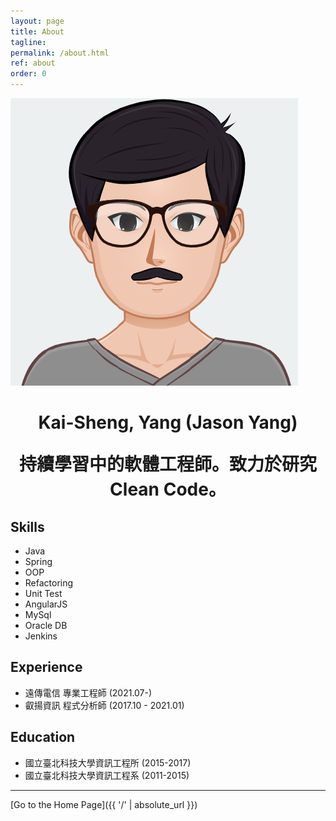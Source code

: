 ```yaml
---
layout: page
title: About
tagline: 
permalink: /about.html
ref: about
order: 0
---
```


![profile](/assets/image/profile.png?style=center&size=medium)


<h1 style="text-align: center;">Kai-Sheng, Yang (Jason Yang)</p>

持續學習中的軟體工程師。致力於研究 Clean Code。

## Skills
- Java
- Spring
- OOP
- Refactoring
- Unit Test
- AngularJS
- MySql
- Oracle DB
- Jenkins

## Experience
- 遠傳電信 專業工程師 (2021.07-)
- 叡揚資訊 程式分析師 (2017.10 - 2021.01)

## Education
- 國立臺北科技大學資訊工程所 (2015-2017)
- 國立臺北科技大學資訊工程系 (2011-2015)

------

[Go to the Home Page]({{ '/' | absolute_url }})
